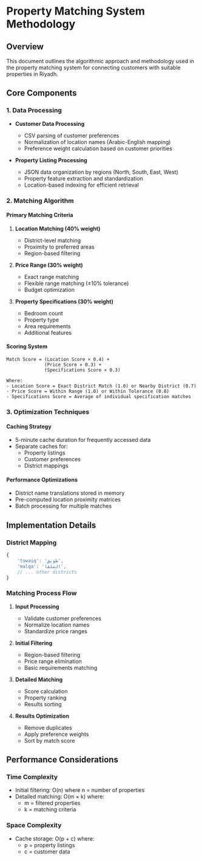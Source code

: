 # Property Matching System Methodology

## Overview
This document outlines the algorithmic approach and methodology used in the property matching system for connecting customers with suitable properties in Riyadh.

## Core Components

### 1. Data Processing
- **Customer Data Processing**
  - CSV parsing of customer preferences
  - Normalization of location names (Arabic-English mapping)
  - Preference weight calculation based on customer priorities

- **Property Listing Processing**
  - JSON data organization by regions (North, South, East, West)
  - Property feature extraction and standardization
  - Location-based indexing for efficient retrieval

### 2. Matching Algorithm

#### Primary Matching Criteria
1. **Location Matching (40% weight)**
   - District-level matching
   - Proximity to preferred areas
   - Region-based filtering

2. **Price Range (30% weight)**
   - Exact range matching
   - Flexible range matching (±10% tolerance)
   - Budget optimization

3. **Property Specifications (30% weight)**
   - Bedroom count
   - Property type
   - Area requirements
   - Additional features

#### Scoring System
```
Match Score = (Location Score × 0.4) + 
              (Price Score × 0.3) + 
              (Specifications Score × 0.3)

Where:
- Location Score = Exact District Match (1.0) or Nearby District (0.7)
- Price Score = Within Range (1.0) or Within Tolerance (0.8)
- Specifications Score = Average of individual specification matches
```

### 3. Optimization Techniques

#### Caching Strategy
- 5-minute cache duration for frequently accessed data
- Separate caches for:
  - Property listings
  - Customer preferences
  - District mappings

#### Performance Optimizations
- District name translations stored in memory
- Pre-computed location proximity matrices
- Batch processing for multiple matches

## Implementation Details

### District Mapping
```javascript
{
    'tuwaiq': 'طويق',
    'malqa': 'الملقا',
    // ... other districts
}
```

### Matching Process Flow
1. **Input Processing**
   - Validate customer preferences
   - Normalize location names
   - Standardize price ranges

2. **Initial Filtering**
   - Region-based filtering
   - Price range elimination
   - Basic requirements matching

3. **Detailed Matching**
   - Score calculation
   - Property ranking
   - Results sorting

4. **Results Optimization**
   - Remove duplicates
   - Apply preference weights
   - Sort by match score

## Performance Considerations

### Time Complexity
- Initial filtering: O(n) where n = number of properties
- Detailed matching: O(m × k) where:
  - m = filtered properties
  - k = matching criteria

### Space Complexity
- Cache storage: O(p + c) where:
  - p = property listings
  - c = customer data
